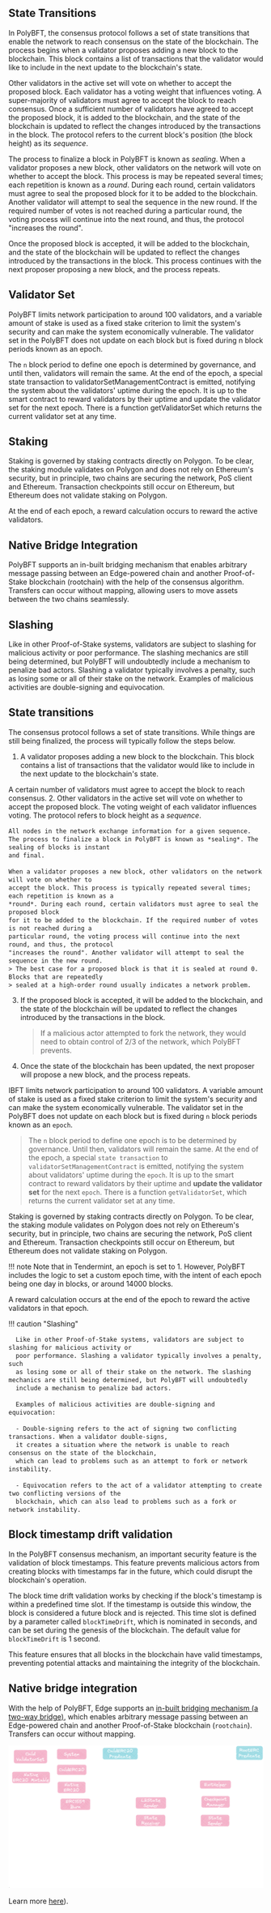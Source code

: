 ## State Transitions

In PolyBFT, the consensus protocol follows a set of state transitions that enable the network to reach consensus on the state of the blockchain. The process begins when a validator proposes adding a new block to the blockchain. This block contains a list of transactions that the validator would like to include in the next update to the blockchain's state.

Other validators in the active set will vote on whether to accept the proposed block. Each validator has a voting weight that influences voting. A super-majority of validators must agree to accept the block to reach consensus. Once a sufficient number of validators have agreed to accept the proposed block, it is added to the blockchain, and the state of the blockchain is updated to reflect the changes introduced by the transactions in the block. The protocol refers to the current block's position (the block height) as its *sequence*.

The process to finalize a block in PolyBFT is known as *sealing*. When a validator proposes a new block, other validators on the network will vote on whether to accept the block. This process is may be repeated several times; each repetition is known as a *round*. During each round, certain validators must agree to seal the proposed block for it to be added to the blockchain. Another validator will attempt to seal the sequence in the new round. If the required number of votes is not reached during a particular round, the voting process will continue into the next round, and thus, the protocol "increases the round".

Once the proposed block is accepted, it will be added to the blockchain, and the state of the blockchain will be updated to reflect the changes introduced by the transactions in the block. This process continues with the next proposer proposing a new block, and the process repeats.

## Validator Set

PolyBFT limits network participation to around 100 validators, and a variable amount of stake is used as a fixed stake criterion to limit the system's security and can make the system economically vulnerable. The validator set in the PolyBFT does not update on each block but is fixed during n block periods known as an epoch.

The `n` block period to define one epoch is determined by governance, and until then, validators will remain the same. At the end of the epoch, a special state transaction to validatorSetManagementContract is emitted, notifying the system about the validators' uptime during the epoch. It is up to the smart contract to reward validators by their uptime and update the validator set for the next epoch. There is a function getValidatorSet which returns the current validator set at any time.

## Staking

Staking is governed by staking contracts directly on Polygon. To be clear, the staking module validates on Polygon and does not rely on Ethereum's security, but in principle, two chains are securing the network, PoS client and Ethereum. Transaction checkpoints still occur on Ethereum, but Ethereum does not validate staking on Polygon.

At the end of each epoch, a reward calculation occurs to reward the active validators.

## Native Bridge Integration

PolyBFT supports an in-built bridging mechanism that enables arbitrary message passing between an Edge-powered chain and another Proof-of-Stake blockchain (rootchain) with the help of the consensus algorithm. Transfers can occur without mapping, allowing users to move assets between the two chains seamlessly.

## Slashing

Like in other Proof-of-Stake systems, validators are subject to slashing for malicious activity or poor performance. The slashing mechanics are still being determined, but PolyBFT will undoubtedly include a mechanism to penalize bad actors. Slashing a validator typically involves a penalty, such as losing some or all of their stake on the network. Examples of malicious activities are double-signing and equivocation.

## State transitions

The consensus protocol follows a set of state transitions. While things are still being finalized, the
process will typically follow the steps below.

1. A validator proposes adding a new block to the blockchain. This block contains a list of transactions
   that the validator would like to include in the next update to the blockchain's state.

A
   certain number of validators must agree to accept the block to reach consensus. 2. Other validators in the active set will vote on whether to accept the proposed block. The voting weight of
   each validator influences voting. The protocol refers to block height as a *sequence*.

    All nodes in the network exchange information for a given sequence. The process to finalize a block in PolyBFT is known as *sealing*. The sealing of blocks is instant
    and final.

    When a validator proposes a new block, other validators on the network will vote on whether to
    accept the block. This process is typically repeated several times; each repetition is known as a
    *round*. During each round, certain validators must agree to seal the proposed block
    for it to be added to the blockchain. If the required number of votes is not reached during a
    particular round, the voting process will continue into the next round, and thus, the protocol
    "increases the round". Another validator will attempt to seal the sequence in the new round.
    > The best case for a proposed block is that it is sealed at round 0. Blocks that are repeatedly
    > sealed at a high-order round usually indicates a network problem.

3. If the proposed block is accepted, it will be added to the blockchain, and the state of the blockchain
   will be updated to reflect the changes introduced by the transactions in the block.
   > If a malicious actor attempted to fork the network, they would need to obtain control of 2/3 of
   > the network, which PolyBFT prevents.

4. Once the state of the blockchain has been updated, the next proposer will propose a new block, and
   the process repeats.

IBFT limits network participation to around 100 validators. A variable amount of stake is used as a fixed
stake criterion to limit the system's security and can make the system economically vulnerable. The
validator set in the PolyBFT does not update on each block but is fixed during  `n` block periods known as
an `epoch`.

> The `n` block period to define one epoch is to be determined by governance. Until then, validators will
> remain the same. At the end of the epoch, a special `state transaction` to `validatorSetManagementContract`
> is emitted, notifying the system about validators' uptime during the `epoch`. It is up to the smart contract
> to reward validators by their uptime and **update the validator set** for the next `epoch`. There is a
> function `getValidatorSet`, which returns the current validator set at any time.

Staking is governed by staking contracts directly on Polygon. To be clear, the staking module validates on
Polygon does not rely on Ethereum's security, but in principle, two chains are securing the network, PoS
client and Ethereum. Transaction checkpoints still occur on Ethereum, but Ethereum does not validate staking
on Polygon.

!!! note
      Note that in Tendermint, an epoch is set to 1. However, PolyBFT includes the logic to set a custom epoch time, with the intent of each epoch being one day in blocks, or around 14000 blocks.

A reward calculation occurs at the end of the epoch to reward the active validators in that epoch.

!!! caution "Slashing"

      Like in other Proof-of-Stake systems, validators are subject to slashing for malicious activity or
      poor performance. Slashing a validator typically involves a penalty, such
      as losing some or all of their stake on the network. The slashing mechanics are still being determined, but PolyBFT will undoubtedly
      include a mechanism to penalize bad actors.

      Examples of malicious activities are double-signing and equivocation:

      - Double-signing refers to the act of signing two conflicting transactions. When a validator double-signs,
      it creates a situation where the network is unable to reach consensus on the state of the blockchain,
      which can lead to problems such as an attempt to fork or network instability.

      - Equivocation refers to the act of a validator attempting to create two conflicting versions of the
      blockchain, which can also lead to problems such as a fork or network instability.

## Block timestamp drift validation

In the PolyBFT consensus mechanism, an important security feature is the validation of block timestamps. This 
feature prevents malicious actors from creating blocks with timestamps far in the future, which could disrupt the 
blockchain's operation.

The block time drift validation works by checking if the block's timestamp is within a predefined time slot. If the 
timestamp is outside this window, the block is considered a future block and is rejected. This time slot is defined by 
a parameter called `blockTimeDrift`, which is nominated in seconds, and can be set during the genesis of the blockchain. 
The default value for `blockTimeDrift` is 1 second.

This feature ensures that all blocks in the blockchain have valid timestamps, preventing potential attacks and maintaining 
the integrity of the blockchain.

## Native bridge integration

With the help of PolyBFT, Edge supports an
[in-built bridging mechanism (a two-way bridge)](../../bridge/overview.md),
which enables arbitrary message passing between an Edge-powered chain and another Proof-of-Stake
blockchain (`rootchain`). Transfers can occur without mapping.

![bridge](../../../img/edge/contracts-bridge.excalidraw.png)

Learn more [here](../../bridge/overview.md)).
